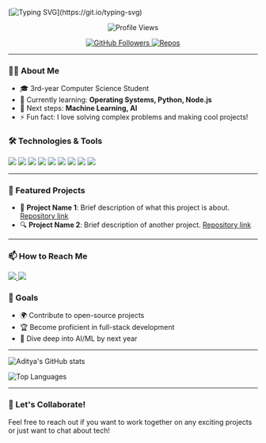 <!--- 👋 Hi, I’m @Adityadav04
- 👀 I’m interested in Full-stack Web devlopment.
- 🌱 I’m currently learning Fullstack web devlopment.
- 💞️ I’m looking to collaborate on ...
- 📫 Twitter-@adityadav0412 email-adityadav0412@gmail.com  --->

<!---
Adityadav04/Adityadav04 is a ✨ special ✨ repository because its `README.md` (this file) appears on your GitHub profile.
You can click the Preview link to take a look at your changes.
--->
<!--<h1 align="center">Hey there! I'm Aditya Yadav 👋</h1>
<div align="center">  
--->

[![Typing SVG](https://readme-typing-svg.demolab.com?font=Fira+Code&size=22&pause=200&color=F70000&center=true&vCenter=true&width=470&lines=Hey!+there.;I'm+Aditya+Yadav.;I'm+a+Student.;I'm+a+Learner.;)](https://git.io/typing-svg)
</div>

<p align="center">
  <img src="https://komarev.com/ghpvc/?username=Adityadav04&color=blueviolet" alt="Profile Views"/>
</p>

<p align="center">
  <a href="https://github.com/Adityadav04">
    <img src="https://img.shields.io/github/followers/Adityadav04?label=Followers&style=social" alt="GitHub Followers"/>
  </a>
  <a href="https://github.com/Adityadav04?tab=repositories">
    <img src="https://badges.pufler.dev/repos/Adityadav04" alt="Repos"/>
  </a>
</p>

---

### 👨‍💻 About Me
- 🎓 3rd-year Computer Science Student
- 🌱 Currently learning: **Operating Systems, Python, Node.js**
- 📘 Next steps: **Machine Learning, AI**
- ⚡ Fun fact: I love solving complex problems and making cool projects!

### 🛠️ Technologies & Tools
<p align="left">
  <img src="https://img.shields.io/badge/JavaScript-F7DF1E?style=for-the-badge&logo=javascript&logoColor=black">
  <img src="https://img.shields.io/badge/Python-3776AB?style=for-the-badge&logo=python&logoColor=white">
  <img src="https://img.shields.io/badge/HTML5-E34F26?style=for-the-badge&logo=html5&logoColor=white">
  <img src="https://img.shields.io/badge/CSS3-1572B6?style=for-the-badge&logo=css3&logoColor=white">
  <img src="https://img.shields.io/badge/Node.js-339933?style=for-the-badge&logo=nodedotjs&logoColor=white">
  <img src="https://img.shields.io/badge/Express.js-000000?style=for-the-badge&logo=express&logoColor=white">
  <img src="https://img.shields.io/badge/NumPy-013243?style=for-the-badge&logo=numpy&logoColor=white">
  <img src="https://img.shields.io/badge/JSON-000000?style=for-the-badge&logo=json&logoColor=white">
  <img src="https://img.shields.io/badge/WSL%20Ubuntu-E95420?style=for-the-badge&logo=ubuntu&logoColor=white">
</p>


---

### 🌟 Featured Projects
- 🚀 **Project Name 1**: Brief description of what this project is about. [Repository link](#)
- 🔍 **Project Name 2**: Brief description of another project. [Repository link](#)

---

### 📫 How to Reach Me
<p align="left">
  <a href="https://www.linkedin.com/in/adityadav04" target="_blank">
    <img src="https://img.shields.io/badge/LinkedIn-0077B5?style=for-the-badge&logo=linkedin&logoColor=white">
  </a>
  <a href="mailto:your-email@example.com">
    <img src="https://img.shields.io/badge/Email-D14836?style=for-the-badge&logo=gmail&logoColor=white">
  </a>
</p>

### 🎯 Goals
- 🌍 Contribute to open-source projects
- 🏆 Become proficient in full-stack development
- 🚀 Dive deep into AI/ML by next year

---

![Aditya's GitHub stats](https://github-readme-stats.vercel.app/api?username=Adityadav04&show_icons=true&theme=radical)

![Top Languages](https://github-readme-stats.vercel.app/api/top-langs/?username=Adityadav04&layout=compact&theme=radical)

---

### 💬 Let's Collaborate!
Feel free to reach out if you want to work together on any exciting projects or just want to chat about tech!


